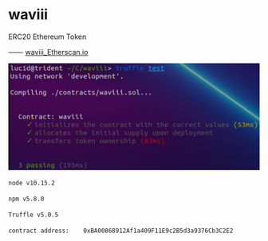 # waviii
ERC20 Ethereum Token

─── [waviii_Etherscan.io](https://etherscan.io/token/0xBA00868912Af1a409F11E9c2B5d3a9376Cb3C2E2)

![waviii_test](waviii_test.png)

    node v10.15.2

    npm v5.8.0

    Truffle v5.0.5

    contract address:    0xBA00868912Af1a409F11E9c2B5d3a9376Cb3C2E2